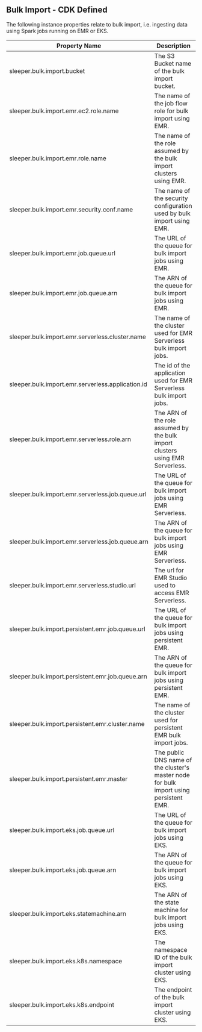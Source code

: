 ## Bulk Import - CDK Defined

The following instance properties relate to bulk import, i.e. ingesting data using Spark jobs running on EMR or EKS.

| Property Name                                     | Description                                                                            |
|---------------------------------------------------|----------------------------------------------------------------------------------------|
| sleeper.bulk.import.bucket                        | The S3 Bucket name of the bulk import bucket.                                          |
| sleeper.bulk.import.emr.ec2.role.name             | The name of the job flow role for bulk import using EMR.                               |
| sleeper.bulk.import.emr.role.name                 | The name of the role assumed by the bulk import clusters using EMR.                    |
| sleeper.bulk.import.emr.security.conf.name        | The name of the security configuration used by bulk import using EMR.                  |
| sleeper.bulk.import.emr.job.queue.url             | The URL of the queue for bulk import jobs using EMR.                                   |
| sleeper.bulk.import.emr.job.queue.arn             | The ARN of the queue for bulk import jobs using EMR.                                   |
| sleeper.bulk.import.emr.serverless.cluster.name   | The name of the cluster used for EMR Serverless bulk import jobs.                      |
| sleeper.bulk.import.emr.serverless.application.id | The id of the application used for EMR Serverless bulk import jobs.                    |
| sleeper.bulk.import.emr.serverless.role.arn       | The ARN of the role assumed by the bulk import clusters using EMR Serverless.          |
| sleeper.bulk.import.emr.serverless.job.queue.url  | The URL of the queue for bulk import jobs using EMR Serverless.                        |
| sleeper.bulk.import.emr.serverless.job.queue.arn  | The ARN of the queue for bulk import jobs using EMR Serverless.                        |
| sleeper.bulk.import.emr.serverless.studio.url     | The url for EMR Studio used to access EMR Serverless.                                  |
| sleeper.bulk.import.persistent.emr.job.queue.url  | The URL of the queue for bulk import jobs using persistent EMR.                        |
| sleeper.bulk.import.persistent.emr.job.queue.arn  | The ARN of the queue for bulk import jobs using persistent EMR.                        |
| sleeper.bulk.import.persistent.emr.cluster.name   | The name of the cluster used for persistent EMR bulk import jobs.                      |
| sleeper.bulk.import.persistent.emr.master         | The public DNS name of the cluster's master node for bulk import using persistent EMR. |
| sleeper.bulk.import.eks.job.queue.url             | The URL of the queue for bulk import jobs using EKS.                                   |
| sleeper.bulk.import.eks.job.queue.arn             | The ARN of the queue for bulk import jobs using EKS.                                   |
| sleeper.bulk.import.eks.statemachine.arn          | The ARN of the state machine for bulk import jobs using EKS.                           |
| sleeper.bulk.import.eks.k8s.namespace             | The namespace ID of the bulk import cluster using EKS.                                 |
| sleeper.bulk.import.eks.k8s.endpoint              | The endpoint of the bulk import cluster using EKS.                                     |
